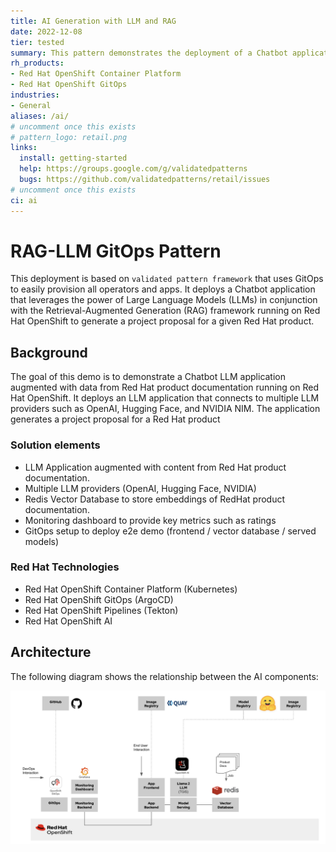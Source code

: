 ```yaml
---
title: AI Generation with LLM and RAG 
date: 2022-12-08
tier: tested
summary: This pattern demonstrates the deployment of a Chatbot application that leverages the power of Large Language Models (LLMs) in conjunction with the Retrieval-Augmented Generation (RAG) framework running on Red Hat OpenShift.
rh_products:
- Red Hat OpenShift Container Platform
- Red Hat OpenShift GitOps
industries:
- General
aliases: /ai/
# uncomment once this exists
# pattern_logo: retail.png
links:
  install: getting-started
  help: https://groups.google.com/g/validatedpatterns
  bugs: https://github.com/validatedpatterns/retail/issues
# uncomment once this exists
ci: ai
---
```


# RAG-LLM GitOps Pattern

This deployment is based on `validated pattern framework` that uses GitOps to easily provision all operators and apps. It deploys a Chatbot application that leverages the power of Large Language Models (LLMs) in conjunction with the Retrieval-Augmented Generation (RAG) framework running on Red Hat OpenShift to generate a project proposal for a given Red Hat product.

## Background

The goal of this demo is to demonstrate a Chatbot LLM application augmented with data from Red Hat product documentation running on Red Hat OpenShift. It deploys an LLM application that connects to multiple LLM providers such as OpenAI, Hugging Face, and NVIDIA NIM. The application generates a project proposal for a Red Hat product

### Solution elements

- LLM Application augmented with content from Red Hat product documentation.
- Multiple LLM providers (OpenAI, Hugging Face, NVIDIA)
- Redis Vector Database to store embeddings of RedHat product documentation.
- Monitoring dashboard to provide key metrics such as ratings
- GitOps setup to deploy e2e demo (frontend / vector database / served models)

### Red Hat Technologies

- Red Hat OpenShift Container Platform (Kubernetes)
- Red Hat OpenShift GitOps (ArgoCD)
- Red Hat OpenShift Pipelines (Tekton)
- Red Hat OpenShift AI

## Architecture

The following diagram shows the relationship between the AI components:

![RAG-LLM AI Architecture](/images/rag-llm-gitops/diagram.png)
